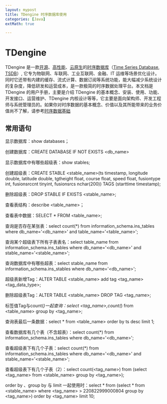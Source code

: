 ```yaml
---
layout: mypost
title: TDengine 时序数据库使用
categories: [Java]
extMath: true

---
```


# TDengine

TDengine 是一款[开源](https://www.taosdata.com/tdengine/open_source_time-series_database)、[高性能](https://www.taosdata.com/fast)、[云原生](https://www.taosdata.com/tdengine/cloud_native_time-series_database)的[时序数据库](https://www.taosdata.com/)（[Time Series Database](https://www.taosdata.com/time-series-database), [TSDB](https://www.taosdata.com/tsdb)）, 它专为物联网、车联网、工业互联网、金融、IT 运维等场景优化设计。同时它还带有内建的缓存、流式计算、数据订阅等系统功能，能大幅减少系统设计的复杂度，降低研发和运营成本，是一款极简的时序数据处理平台。本文档是 TDengine 的用户手册，主要是介绍 TDengine 的基本概念、安装、使用、功能、开发接口、运营维护、TDengine 内核设计等等，它主要是面向架构师、开发工程师与系统管理员的。如果你对时序数据的基本概念、价值以及其所能带来的业务价值尚不了解，请参考[时序数据基础](https://docs.taosdata.com/concept/)

## 常用语句

显示数据库：show databases；

创建数据库：CREATE DATABASE IF NOT EXISTS <db_name>

显示数据库中有哪些超级表：show stables;

创建超级表：CREATE STABLE <stable_name>(ts timestamp, longitude double, latitude double, tgtheight float, course float, speed float, fusiontype int, fusionsrccnt tinyint, fusionsrcs nchar(200)) TAGS (starttime timestamp);

删除超级表：DROP STABLE IF EXISTS <stable_name>;

查看表结构：describe <table_name>；

查看表中数据：SELECT * FROM <table_name>;

查询是否存在某张表：select count(*) from information_schema.ins_tables where db_name='<db_name>' and table_name='<table_name>';

查询某个超级表下所有子表表名：select table_name from information_schema.ins_tables where db_name='<db_name>' and stable_name='<stable_name>';

查询数据库中有哪些超表：select stable_name from information_schema.ins_stables where db_name='<db_name>';

超级表新增Tag：ALTER TABLE <stable_name> add tag <tag_name> <tag_data_type>;

删除超级表Tag：ALTER TABLE <stable_name> DROP TAG <tag_name>;

标签值Tag与count(*)一起查询：select <tag_name>,count(*) from <table_name> group by <tag_name>;

查询表最后一条数据：select * from <table_name> order by ts desc limit 1;

查看数据库有几个表（不含超表）：select count(*) from information_schema.ins_tables where db_name='<db_name>';

查看超级表下有几个子表：select count(*) from information_schema.ins_tables where db_name='<db_name>' and stable_name='<stable_name>';

查看超级表下有几个子表（2）：select count(<tag_name>) from (select <tag_name> from <stable_name> group by <tag_name>);

order by 、group by 与 limit 一起使用时：select * from (select * from <stable_name> where <tag_name> > 220822999000804 group by <tag_name>) order by <tag_name> limit 10;

 